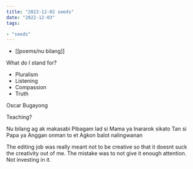 ```yaml
---
title: "2022-12-02 seeds"
date: "2022-12-03"
tags:

- "seeds"
---
```


- [[poems/nu bilang]]

What do I stand for?

- Pluralism
- Listening
- Compassion
- Truth

Oscar Bugayong

Teaching?

Nu bilang ag ak makasabi
Pibagam lad si Mama ya
Inararok sikato
Tan si Papa ya
Anggan onman to et
Agkon balot nalingwanan

The editing job was really meant not to be creative so that it doesnt suck the creativity out of me. The mistake was to not give it enough attention. Not investing in it.